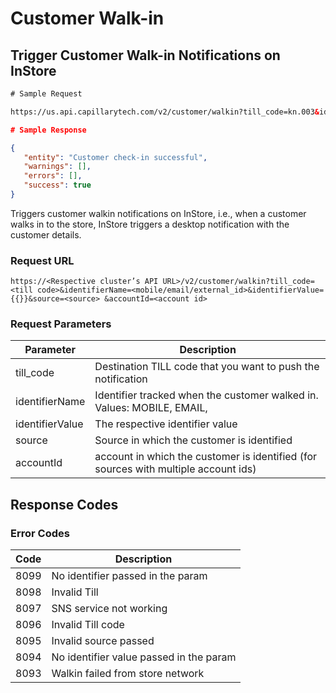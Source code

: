# Customer Walk-in

## Trigger Customer Walk-in Notifications on InStore 

```html
# Sample Request

https://us.api.capillarytech.com/v2/customer/walkin?till_code=kn.003&identifierName=mobile&identifierValue={{mobile1}}&source=INSTORE
```

```json
# Sample Response

{
   "entity": "Customer check-in successful",
   "warnings": [],
   "errors": [],
   "success": true
}
```

Triggers customer walkin notifications on InStore, i.e., when a customer walks in to the store, InStore triggers a desktop notification with the customer details. 

### Request URL

`https://<Respective cluster’s API URL>/v2/customer/walkin?till_code=<till code>&identifierName=<mobile/email/external_id>&identifierValue={{}}&source=<source>
&accountId=<account id>`

### Request Parameters
Parameter | Description
--------- | -----------
till_code | Destination TILL code that you want to push the notification
identifierName | Identifier tracked when the customer walked in. Values: MOBILE, EMAIL, 
identifierValue | The respective identifier value
source | Source in which the customer is identified
accountId | account in which the customer is identified (for sources with multiple account ids)


## Response Codes

### Error Codes

Code | Description
---- | -----------
8099 | No identifier passed in the param
8098 | Invalid Till
8097 | SNS service not working
8096 | Invalid Till code
8095 | Invalid source passed
8094 | No identifier value passed in the param
8093 | Walkin failed from store network